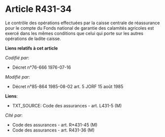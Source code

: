 # Article R431-34

Le contrôle des opérations effectuées par la caisse centrale de réassurance pour le compte du Fonds national de garantie des
calamités agricoles est exercé dans les mêmes conditions que celui qui porte sur les autres opérations de ladite caisse.

**Liens relatifs à cet article**

_Codifié par_:

  - Décret n°76-666 1976-07-16

_Modifié par_:

  - Décret n°85-864 1985-08-02 art. 5 JORF 15 août 1985

**Liens**:

  - TXT_SOURCE: Code des assurances - art. L431-5 (M)

_Cité par_:

  - Code des assurances - art. R*431-45 (M)
  - Code des assurances - art. R431-36 (M)
